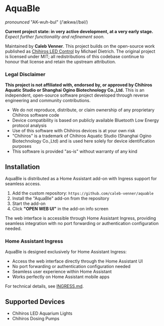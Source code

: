 # AquaBle

*pronounced* "AK-wuh-bul" (/ˈækwə//bəl/)

**Current project state: in very active development, at a very early stage.** *Expect further functionality and refinement soon.*

Maintained by **Caleb Venner**. This project builds on the open-source work published as [Chihiros LED Control](https://github.com/TheMicDiet/chihiros-led-control) by Michael Dietrich. The original project is licensed under MIT; all redistributions of this codebase continue to honour that license and retain the upstream attribution.

### Legal Disclaimer

**This project is not affiliated with, endorsed by, or approved by Chihiros Aquatic Studio or Shanghai Ogino Biotechnology Co.,Ltd.** This is an independent, open-source software project developed through reverse engineering and community contributions.

- We do not reproduce, distribute, or claim ownership of any proprietary Chihiros software code
- Device compatibility is based on publicly available Bluetooth Low Energy protocol analysis
- Use of this software with Chihiros devices is at your own risk
- "Chihiros" is a trademark of Chihiros Aquatic Studio (Shanghai Ogino Biotechnology Co.,Ltd) and is used here solely for device identification purposes
- This software is provided "as-is" without warranty of any kind

## Installation

AquaBle is distributed as a Home Assistant add-on with Ingress support for seamless access.

1. Add the custom repository: `https://github.com/caleb-venner/aquable`
2. Install the "AquaBle" add-on from the repository
3. Start the add-on
4. Click **"OPEN WEB UI"** in the add-on info screen

The web interface is accessible through Home Assistant Ingress, providing seamless integration with no port forwarding or authentication configuration needed.

### Home Assistant Ingress

AquaBle is designed exclusively for Home Assistant Ingress:

- Access the web interface directly through the Home Assistant UI
- No port forwarding or authentication configuration needed
- Seamless user experience within Home Assistant
- Works perfectly on Home Assistant mobile apps

For technical details, see [INGRESS.md](aquable/INGRESS.md).

## Supported Devices

- Chihiros LED Aquarium Lights
- Chihiros Dosing Pumps
